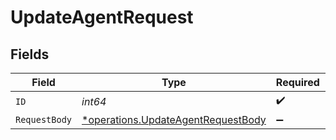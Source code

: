 # UpdateAgentRequest


## Fields

| Field                                                                                   | Type                                                                                    | Required                                                                                | Description                                                                             |
| --------------------------------------------------------------------------------------- | --------------------------------------------------------------------------------------- | --------------------------------------------------------------------------------------- | --------------------------------------------------------------------------------------- |
| `ID`                                                                                    | *int64*                                                                                 | :heavy_check_mark:                                                                      | id                                                                                      |
| `RequestBody`                                                                           | [*operations.UpdateAgentRequestBody](../../models/operations/updateagentrequestbody.md) | :heavy_minus_sign:                                                                      | N/A                                                                                     |